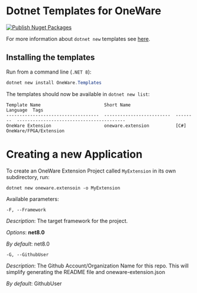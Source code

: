 # Dotnet Templates for OneWare

[![Publish Nuget Packages](https://github.com/ProtopSolutions/OneWare.Templates/actions/workflows/publish-nuget.yml/badge.svg)](https://github.com/ProtopSolutions/OneWare.Templates/actions/workflows/publish-nuget.yml)

For more information about `dotnet new` templates see [here](https://blogs.msdn.microsoft.com/dotnet/2017/04/02/how-to-create-your-own-templates-for-dotnet-new/).

## Installing the templates

Run from a command line (`.NET 8`):

```powershell
dotnet new install OneWare.Templates
```

The templates should now be available in `dotnet new list`:

```
Template Name                        Short Name                 Language  Tags
-----------------------------------  -------------------------  --------  -----------------------------------------
OneWare Extension                    oneware.extension          [C#]      OneWare/FPGA/Extension
```

# Creating a new Application

To create an OneWare Extension Project called `MyExtension` in its own subdirectory, run:

```
dotnet new oneware.extensoin -o MyExtension
```

Available parameters:

``-F, --Framework``

*Description*: The target framework for the project.

*Options*: **net8.0**

*By default*: net8.0


``-G, --GithubUser``

*Description*: The Github Account/Organization Name for this repo. This will simplify generating the
                                 README file and oneware-extension.json

*By default*: GithubUser
